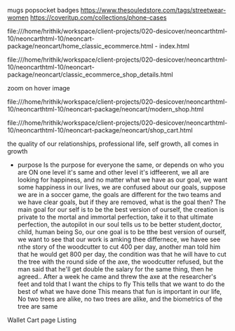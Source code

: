mugs
popsocket
badges
https://www.thesouledstore.com/tags/streetwear-women
https://coveritup.com/collections/phone-cases

file:///home/hrithik/workspace/client-projects/020-desicover/neoncarthtml-10/neoncarthtml-10/neoncart-package/neoncart/home_classic_ecommerce.html - index.html

file:///home/hrithik/workspace/client-projects/020-desicover/neoncarthtml-10/neoncarthtml-10/neoncart-package/neoncart/classic_ecommerce_shop_details.html

zoom on hover image

file:///home/hrithik/workspace/client-projects/020-desicover/neoncarthtml-10/neoncarthtml-10/neoncart-package/neoncart/modern_shop.html

file:///home/hrithik/workspace/client-projects/020-desicover/neoncarthtml-10/neoncarthtml-10/neoncart-package/neoncart/shop_cart.html

the quality of our relationships, professional life, self growth, all comes in growth

- purpose
Is the purpose for everyone the same, or depends on who you are
 ON one level it's same and other level it's idffeerent, we all are looking for happiness, and no matter what we have as our goal, we want some happiness in our lives, we are confused about our goals, suppose we are in a soccer game, the goals are different for the two teams and we have clear goals, but if they are removed, what is the goal then?
 The main goal for our self is to be the best version of ourself, the creation is private to the mortal and immortal perfection, take it to that ultimate perfection, the autopilot in our soul tells us to be better student,doctor, child, human being
 So, our one goal is to be tthe best version of ourself, we want to see that our work is amking thee differnece, we havee see nthe story of the woodcutter to cut 400 per day, another man told him that he would get 800 per day, the condition was that he will have to cut the tree with the round side of the axe, the woodcutter refused, but the man said that he'll get double the salary for the same thing, then he agreed..
 After a week he came and threw the axe at the researcher's feet and told that I want the chips to fly
 This tells that we want to do the best of what we have done
 This means that fun is important in our life,
 No two trees are alike, no two trees are alike, and the biometrics of the tree are same



Wallet
Cart page
Listing
